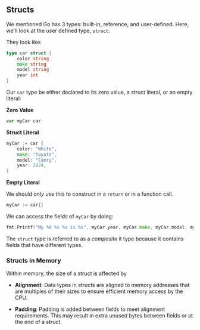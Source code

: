 ## Structs

We mentioned Go has 3 types: built-in, reference, and user-defined. Here, we'll look at the user defined type, `struct`.

They look like:

```Go
type car struct {
	color string
	make string
	model string
	year int
}
```

Our `car` type be either declared to its zero value, a struct literal, or an empty literal:

**Zero Value**

```Go
var myCar car
```

**Struct Literal**

```Go
myCar := car {
	color: "White",
	make: "Toyota",
	model: "Camry",
	year: 2024,
}
```

**Empty Literal**

We should _only_ use this to construct in a `return` or in a function call.

```Go
myCar := car{}
```

We can access the fields of `myCar` by doing:

```Go
fmt.Printf("My %d %s %s is %s", myCar.year, myCar.make, myCar.model, myCar.color)
```

The `struct` type is referred to as a _composite_ it type because it contains fields that have different types.

### Structs in Memory

Within memory, the size of a struct is affected by

- **Alignment**: Data types in structs are aligned to memory addresses that are multiples of their sizes to ensure efficient memory access by the CPU.

- **Padding**: Padding is added between fields to meet alignment requirements. This may result in extra unused bytes between fields or at the end of a struct.
